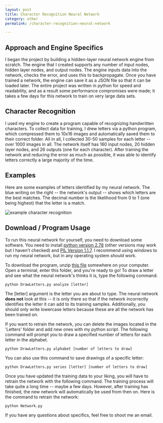 ```yaml
---
layout: post
title: Character Recognition Neural Network
category: other
permalink: /character-recognition-neural-network

---
```


## Approach and Engine Specifics

I began the project by building a hidden-layer neural network engine from scratch. The engine that I created supports any number of input nodes, hidden layer nodes, and output nodes. The engine inputs data into the network, checks the error, and uses this to backpropagate. Once you have trained a network, the engine can save it as a JSON file so that it can be loaded later. The entire project was written in python for speed and readability, and as a result some performance compromises were made; it takes a few days for this network to train on very large data sets.

## Character Recognition

I used my engine to create a program capable of recognizing handwritten characters. To collect data for training, I drew letters via a python program, which compressed them to 10x16 images and automatically saved them to their correct folder. All in all, I collected 30-50 samples for each letter -- over 1000 images in all. The network itself has 160 input nodes, 20 hidden layer nodes, and 26 outputs (one for each character). After training the network and reducing the error as much as possible, it was able to identify letters correctly a large majority of the time.

## Examples

Here are some examples of letters identified by my neural network. The blue writing on the right -- the network's output -- shows which letters are the best matches. The decimal number is the likelihood from 0 to 1 (one being highest) that the letter is a match.

![example character recognition]({{base}}/img/neural-network.jpg "example character recognition")

## Download / Program Usage

To run this neural network for yourself, you need to download some software. You need to install [python version 2.78](https://www.python.org/download/releases/2.7.8/ "python download link") (other versions may work but I haven't checked) and [PIL Version 1.1.7](http://www.pythonware.com/products/pil/ "PIL download link"). I recommend using windows to run my neural network, but in any operating system *should* work.  

To download the program, unzip [this file]({{base}}/downloads/character-recognition-neural-network.zip "zipped neural network files") somewhere on your computer. Open a terminal, enter this folder, and you're ready to go! To draw a letter and see what the neural network's thinks it is, type the following command:

	python DrawLetters.py analyze [letter]

The [letter] argument is the letter you are about to type. The neural network **does not** look at this -- it is only there so that if the network incorrectly identifies the letter it can add to its training samples. Additionally, you should only write lowercase letters because these are all the network has been trained on.

If you want to retrain the network, you can delete the images located in the 'Letters' folder and add new ones with my python script. The following command will prompt you to draw a specified number of letters for each letter in the alphabet.

	python DrawLetters.py alphabet [number of letters to draw]

You can also use this command to save drawings of a specific letter:

	python DrawLetters.py series [letter] [number of letters to draw]

Once you have updated the training data to your liking, you will have to retrain the network with the following command. The training process will take quite a long time -- maybe a few days. However, after training has finished, the new network will automatically be used from then on. Here is the command to retrain the network:

	python Network.py

If you have any questions about specifics, feel free to shoot me an email.
